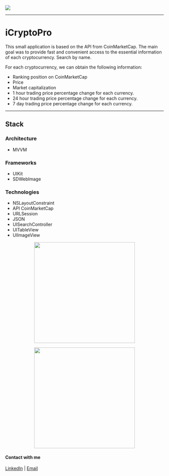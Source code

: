 <img src="https://img.shields.io/badge/Swift-UIKit-success">

---
# iCryptoPro
This small application is based on the API from CoinMarketCap.
The main goal was to provide fast and convenient access to the essential information of each cryptocurrency. Search by name.

For each cryptocurrency, we can obtain the following information:
- Ranking position on CoinMarketCap
- Price
- Market capitalization
- 1 hour trading price percentage change for each currency.
- 24 hour trading price percentage change for each currency.
- 7 day trading price percentage change for each currency.

---
## Stack
### Architecture
- MVVM
### Frameworks
- UIKit
- SDWebImage
### Technologies
- NSLayoutConstraint
- API CoinMarketCap
- URLSession
- JSON
- UISearchController
- UITableView
- UIImageView

<p align="center">
      <img src="https://github.com/ThugiOS/iCryptoPro/blob/main/media/1.gif" width="320">
</p>

<p align="center">
      <img src="https://github.com/ThugiOS/iCryptoPro/blob/main/media/2.gif" width="320">
</p>

#### Contact with me
[LinkedIn](https://www.linkedin.com/in/artem-swift/) | [Email](mailto:artem.ios.nikitin@gmail.com "artem.ios.nikitin@gmail.com")
